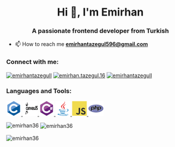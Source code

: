 <h1 align="center">Hi 👋, I'm Emirhan</h1>
<h3 align="center">A passionate frontend developer from Turkish</h3>

- 📫 How to reach me **emirhantazegul596@gmail.com**

<h3 align="left">Connect with me:</h3>
<p align="left">
<a href="https://twitter.com/emirhantazegull" target="blank"><img align="center" src="https://raw.githubusercontent.com/rahuldkjain/github-profile-readme-generator/master/src/images/icons/Social/twitter.svg" alt="emirhantazegull" height="30" width="40" /></a>
<a href="https://fb.com/emirhan.tazegul.16" target="blank"><img align="center" src="https://raw.githubusercontent.com/rahuldkjain/github-profile-readme-generator/master/src/images/icons/Social/facebook.svg" alt="emirhan.tazegul.16" height="30" width="40" /></a>
<a href="https://instagram.com/emirhantazegull" target="blank"><img align="center" src="https://raw.githubusercontent.com/rahuldkjain/github-profile-readme-generator/master/src/images/icons/Social/instagram.svg" alt="emirhantazegull" height="30" width="40" /></a>
</p>

<h3 align="left">Languages and Tools:</h3>
<p align="left"> <a href="https://www.cprogramming.com/" target="_blank" rel="noreferrer"> <img src="https://raw.githubusercontent.com/devicons/devicon/master/icons/c/c-original.svg" alt="c" width="40" height="40"/> </a> <a href="https://canvasjs.com" target="_blank" rel="noreferrer"> <img src="https://raw.githubusercontent.com/Hardik0307/Hardik0307/master/assets/canvasjs-charts.svg" alt="canvasjs" width="40" height="40"/> </a> <a href="https://www.w3schools.com/cs/" target="_blank" rel="noreferrer"> <img src="https://raw.githubusercontent.com/devicons/devicon/master/icons/csharp/csharp-original.svg" alt="csharp" width="40" height="40"/> </a> <a href="https://www.java.com" target="_blank" rel="noreferrer"> <img src="https://raw.githubusercontent.com/devicons/devicon/master/icons/java/java-original.svg" alt="java" width="40" height="40"/> </a> <a href="https://developer.mozilla.org/en-US/docs/Web/JavaScript" target="_blank" rel="noreferrer"> <img src="https://raw.githubusercontent.com/devicons/devicon/master/icons/javascript/javascript-original.svg" alt="javascript" width="40" height="40"/> </a> <a href="https://www.php.net" target="_blank" rel="noreferrer"> <img src="https://raw.githubusercontent.com/devicons/devicon/master/icons/php/php-original.svg" alt="php" width="40" height="40"/> </a> </p>

<p><img align="left" src="https://github-readme-stats.vercel.app/api/top-langs?username=emirhan36&show_icons=true&locale=en&layout=compact" alt="emirhan36" /></p>

<p>&nbsp;<img align="center" src="https://github-readme-stats.vercel.app/api?username=emirhan36&show_icons=true&locale=en" alt="emirhan36" /></p>

<p><img align="center" src="https://github-readme-streak-stats.herokuapp.com/?user=emirhan36&" alt="emirhan36" /></p>
